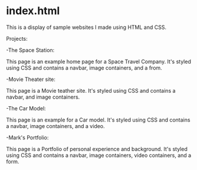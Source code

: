 # index.html
This is a display of sample websites I made using HTML and CSS.

Projects:

-The Space Station:

This page is an example home page for a Space Travel Company. It's styled using CSS and contains a navbar, image containers, and a from.

-Movie Theater site:

This page is a Movie teather site. It's styled using CSS and contains a navbar, and image containers.

-The Car Model:

This page is an example for a Car model. It's styled using CSS and contains a navbar, image containers, and a video.

-Mark's Portfolio:

This page is a Portfolio of personal experience and background. It's styled using CSS and contains a navbar, image containers, video containers, and a form.

